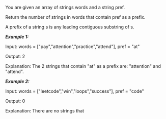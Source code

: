 You are given an array of strings words and a string pref.

Return the number of strings in words that contain pref as a prefix.

A prefix of a string s is any leading contiguous substring of s.

 


***Example 1:***

Input: words = ["pay","attention","practice","attend"], pref = "at"

Output: 2

Explanation: The 2 strings that contain "at" as a prefix are: "attention" and "attend".


***Example 2:***

Input: words = ["leetcode","win","loops","success"], pref = "code"

Output: 0

Explanation: There are no strings that

